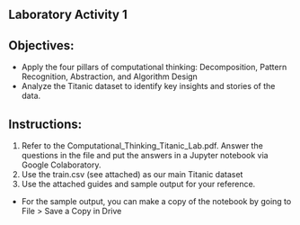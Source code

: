 ## Laboratory Activity 1

## Objectives:
- Apply the four pillars of computational thinking: Decomposition, Pattern Recognition, Abstraction, and Algorithm Design
- Analyze the Titanic dataset to identify key insights and stories of the data.

## Instructions:
1. Refer to the Computational_Thinking_Titanic_Lab.pdf. Answer the questions in the file and put the answers in a Jupyter notebook via Google Colaboratory.
2. Use the train.csv (see attached) as our main Titanic dataset
3. Use the attached guides and sample output for your reference.
- For the sample output, you can make a copy of the notebook by going to File > Save a Copy in Drive
